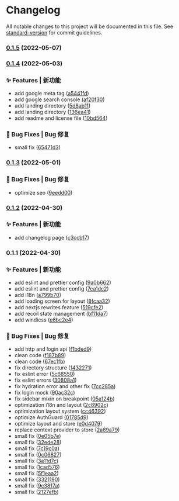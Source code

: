 # Changelog

All notable changes to this project will be documented in this file. See [standard-version](https://github.com/conventional-changelog/standard-version) for commit guidelines.

### [0.1.5](https://github.com/ghaaaaa/nextjs-admin/compare/v0.1.4...v0.1.5) (2022-05-07)

### [0.1.4](https://github.com/ghaaaaa/nextjs-admin/compare/v0.1.3...v0.1.4) (2022-05-03)


### ✨ Features | 新功能

* add google meta tag ([a5441fd](https://github.com/ghaaaaa/nextjs-admin/commit/a5441fd877ec39734555e70f6dea8d3dd57bd2ae))
* add google search console ([af20f30](https://github.com/ghaaaaa/nextjs-admin/commit/af20f30c91aa398c29790df7d280d5f171cce6d0))
* add landing directory ([5d8ab11](https://github.com/ghaaaaa/nextjs-admin/commit/5d8ab11615d171d5642b5ec373d63778e9f7915b))
* add landing directory ([136ea41](https://github.com/ghaaaaa/nextjs-admin/commit/136ea415842c148d56453d35abcb78e309be5b89))
* add readme and license file ([10bd564](https://github.com/ghaaaaa/nextjs-admin/commit/10bd564f323575ebab4e4169a79d57ba57af10ec))


### 🐛 Bug Fixes | Bug 修复

* small fix ([65471d3](https://github.com/ghaaaaa/nextjs-admin/commit/65471d38fa09f6f8794158378a0a161fc27ad27d))

### [0.1.3](https://github.com/ghaaaaa/nextjs-admin/compare/v0.1.2...v0.1.3) (2022-05-01)


### 🐛 Bug Fixes | Bug 修复

* optimize seo ([9eedd00](https://github.com/ghaaaaa/nextjs-admin/commit/9eedd00eae182fc73e5204abd59b910d5c5c2889))

### [0.1.2](https://github.com/ghaaaaa/nextjs-admin/compare/v0.1.1...v0.1.2) (2022-04-30)


### ✨ Features | 新功能

* add changelog page ([c3ccb17](https://github.com/ghaaaaa/nextjs-admin/commit/c3ccb170025a8e92807b3792624ce630416c37e4))

### 0.1.1 (2022-04-30)


### ✨ Features | 新功能

* add eslint and prettier config ([9a0b662](https://github.com/ghaaaaa/nextjs-admin/commit/9a0b6624e3e0558af05e8597c771725268fdf42a))
* add eslint and prettier config ([7ca1dc2](https://github.com/ghaaaaa/nextjs-admin/commit/7ca1dc23bd7b7aecc62dcd3914db3e3d19817851))
* add i18n ([a799b70](https://github.com/ghaaaaa/nextjs-admin/commit/a799b70a40aeab12a5500525edffed74cf151522))
* add loading screen for layout ([8fcaa32](https://github.com/ghaaaaa/nextjs-admin/commit/8fcaa322a891eccc2568cb55e71d4d1c5f995598))
* add nextjs rewrites feature ([519cfe2](https://github.com/ghaaaaa/nextjs-admin/commit/519cfe28ce9fe5a8ec64048a22ca9db1e554316f))
* add recoil state management ([bf11da7](https://github.com/ghaaaaa/nextjs-admin/commit/bf11da71b13bf735bf38cbbd536950d3239d792e))
* add windicss ([e6bc2e4](https://github.com/ghaaaaa/nextjs-admin/commit/e6bc2e46f1ca9dc29ed000c7a2a685769508c3d6))


### 🐛 Bug Fixes | Bug 修复

* add http and login api ([f1bded9](https://github.com/ghaaaaa/nextjs-admin/commit/f1bded925438871dc2ad896b7c2dfbccb2267f7b))
* clean code ([f187b89](https://github.com/ghaaaaa/nextjs-admin/commit/f187b8960f335606f64718a290b01515a4a71ff5))
* clean code ([67ec1fb](https://github.com/ghaaaaa/nextjs-admin/commit/67ec1fbf507858c555d07a6644e347c84ac885b3))
* fix directory structure ([1432271](https://github.com/ghaaaaa/nextjs-admin/commit/1432271b319d0bf58b08097f535ca94cfca15d4b))
* fix eslint error ([5c68550](https://github.com/ghaaaaa/nextjs-admin/commit/5c68550d23bc7302f4a6ede416db7877ab77b967))
* fix eslint errors ([30808a1](https://github.com/ghaaaaa/nextjs-admin/commit/30808a1dcb62f52340848f99efda29df0f26a64b))
* fix hydration error and other fix ([7cc285a](https://github.com/ghaaaaa/nextjs-admin/commit/7cc285aa216a8ae5eab89b34c1305b13f632d954))
* fix login mock ([90ac32c](https://github.com/ghaaaaa/nextjs-admin/commit/90ac32c7be44c14088a51ff60e89c0f2efa45667))
* fix sidebar mixin on breakpoint ([05a124b](https://github.com/ghaaaaa/nextjs-admin/commit/05a124bfd6c826f56875a2c6299f0c9ba37d69ab))
* optimization i18n and layout ([2c8902c](https://github.com/ghaaaaa/nextjs-admin/commit/2c8902c59d2ee1cc5ad22bdd1ef45e7580ff210c))
* optimization layout system ([cc46392](https://github.com/ghaaaaa/nextjs-admin/commit/cc463927745e31ad986a3e86fb30dafa61f115e6))
* optimize AuthGuard ([01785d9](https://github.com/ghaaaaa/nextjs-admin/commit/01785d94655d91fd05bf5fcfa666ef7898fea510))
* optimize layout and store ([e0d4079](https://github.com/ghaaaaa/nextjs-admin/commit/e0d4079d5abe403ccbff2f965e6626364e41dbfe))
* replace context provider to store ([2a89a79](https://github.com/ghaaaaa/nextjs-admin/commit/2a89a799dcc67e91d86edeb7e5d32c12ce209b67))
* small fix ([0e05b7e](https://github.com/ghaaaaa/nextjs-admin/commit/0e05b7ed941d631ceb5db32a1963f2be25b0ba8b))
* small fix ([32ede28](https://github.com/ghaaaaa/nextjs-admin/commit/32ede2889565b108b530da0a198463b0d64128f0))
* small fix ([7c19c0a](https://github.com/ghaaaaa/nextjs-admin/commit/7c19c0adaba643d57262783955ddfbbc5cf004c3))
* small fix ([0c06827](https://github.com/ghaaaaa/nextjs-admin/commit/0c06827af46e1cbf47c9b2b0439a319c15605f31))
* small fix ([3a11d7c](https://github.com/ghaaaaa/nextjs-admin/commit/3a11d7cbfc6c3b27de9a0080d8b2adcbaf148900))
* small fix ([1cad576](https://github.com/ghaaaaa/nextjs-admin/commit/1cad576938b7974b510e5ae7b048d98428e6f4f4))
* small fix ([5f1eaa2](https://github.com/ghaaaaa/nextjs-admin/commit/5f1eaa2d6c367af630fee11708f882089e1b6e04))
* small fix ([3321190](https://github.com/ghaaaaa/nextjs-admin/commit/33211909ccbc6aed63903912fc3bdd03342ec6e8))
* small fix ([9c3817a](https://github.com/ghaaaaa/nextjs-admin/commit/9c3817aca187daec911ff8511ff3a83fd85f02e2))
* small fix ([2127efb](https://github.com/ghaaaaa/nextjs-admin/commit/2127efbcd4c5b663830aa8d5fcf7c896ea5a006c))
